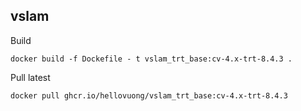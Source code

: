 ## vslam
Build 
```
docker build -f Dockefile - t vslam_trt_base:cv-4.x-trt-8.4.3 .
```

Pull latest
```
docker pull ghcr.io/hellovuong/vslam_trt_base:cv-4.x-trt-8.4.3
```
